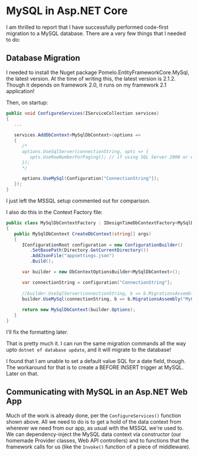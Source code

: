 # MySQL in Asp.NET Core

I am thrilled to report that I have successfully performed code-first migration to a MySQL database. There are a very few things that I needed to do:

## Database Migration
I needed to install the Nuget package Pomelo.EntityFrameworkCore.MySql, the latest version. At the time of writing this, the latest version is 2.1.2. 
Though it depends on framework 2.0, it runs on my framework 2.1 application!

Then, on startup:

```csharp
public void ConfigureServices(IServiceCollection services)
{
   ...
   
   services.AddDbContext<MySqlDbContext>(options =>
   {
      /*
      options.UseSqlServer(connectionString, opts => {
         opts.UseRowNumberForPaging(); // if using SQL Server 2008 or earlier
      });
      */

      options.UseMySql(Configuration["ConnectionString"]);
   });    
}
```
I just left the MSSQL setup commented out for comparison.

I also do this in the Context Factory file:

```csharp
public class MySqlDbContextFactory : IDesignTimeDbContextFactory<MySqlDbContext>
{
   public MySqlDbContext CreateDbContext(string[] args)
   {
      IConfigurationRoot configuration = new ConfigurationBuilder()
         .SetBasePath(Directory.GetCurrentDirectory())
         .AddJsonFile("appsettings.json")
         .Build();

      var builder = new DbContextOptionsBuilder<MySqlDbContext>();

      var connectionString = configuration["ConnectionString"];
      
      //builder.UseSqlServer(connectionString, b => b.MigrationsAssembly("MyProject.DevDeploy"));
      builder.UseMySql(connectionString, b => b.MigrationsAssembly("MyProject.DevDeploy"));
      
      return new MySqlDbContext(builder.Options);
   }
}
```

I'll fix the formatting later.

That is pretty much it. I can run the same migration commands all the way upto `dotnet ef database update`, and it will migrate to the database!

I found that I am unable to set a default value SQL for a date field, though. The workaround for that is to create a BEFORE INSERT trigger at MySQL. Later on that.

## Communicating with MySQL in an Asp.NET Web App

Much of the work is already done, per the `ConfigureServices()` function shown above. All we need to do is to get a hold of the
data context from wherever we need from our app, as usual with the MSSQL we're used to. We can dependency-inject the MySQL
data context via constructor (our homemade Provider classes, Web API controllers) and to functions that the framework calls for
us (like the `Invoke()` function of a piece of middleware).

